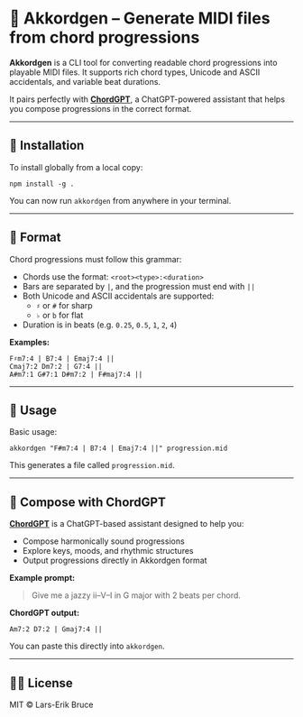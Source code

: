 # 🎹 Akkordgen – Generate MIDI files from chord progressions

**Akkordgen** is a CLI tool for converting readable chord progressions into playable MIDI files. It supports rich chord types, Unicode and ASCII accidentals, and variable beat durations.

It pairs perfectly with **[ChordGPT](https://chatgpt.com/g/g-6824eaafa268819192101595c7f84ae3-chordgpt)**, a ChatGPT-powered assistant that helps you compose progressions in the correct format.

---

## 🚀 Installation

To install globally from a local copy:

```
npm install -g .
```

You can now run `akkordgen` from anywhere in your terminal.

---

## 🧠 Format

Chord progressions must follow this grammar:

- Chords use the format: `<root><type>:<duration>`
- Bars are separated by `|`, and the progression must end with `||`
- Both Unicode and ASCII accidentals are supported:
  - `♯` or `#` for sharp
  - `♭` or `b` for flat
- Duration is in beats (e.g. `0.25`, `0.5`, `1`, `2`, `4`)

**Examples:**

```
F♯m7:4 | B7:4 | Emaj7:4 ||
Cmaj7:2 Dm7:2 | G7:4 ||
A#m7:1 G#7:1 D#m7:2 | F#maj7:4 ||
```

---

## 🧪 Usage

Basic usage:

```
akkordgen "F#m7:4 | B7:4 | Emaj7:4 ||" progression.mid
```

This generates a file called `progression.mid`.

---

## 🤖 Compose with ChordGPT

**[ChordGPT](https://chatgpt.com/g/g-6824eaafa268819192101595c7f84ae3-chordgpt)** is a ChatGPT-based assistant designed to help you:

- Compose harmonically sound progressions
- Explore keys, moods, and rhythmic structures
- Output progressions directly in Akkordgen format

**Example prompt:**

> Give me a jazzy ii–V–I in G major with 2 beats per chord.

**ChordGPT output:**

```
Am7:2 D7:2 | Gmaj7:4 ||
```

You can paste this directly into `akkordgen`.

---

## 🧑‍💻 License

MIT © Lars-Erik Bruce
